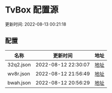 
# TvBox 配置源

更新时间: 2022-08-13 00:21:18


## 配置

|   名称  | 更新时间  |地址  |
|  ----  | ----  |----  |
|  32q2.json | 2022-08-12 22:30:07 |[地址](https://box.okeybox.top/tv/32q2.json) |
|  wv8r.json | 2022-08-12 21:56:49 |[地址](https://box.okeybox.top/tv/wv8r.json) |
|  bwah.json | 2022-08-12 20:56:29 |[地址](https://box.okeybox.top/tv/bwah.json) |
  
    